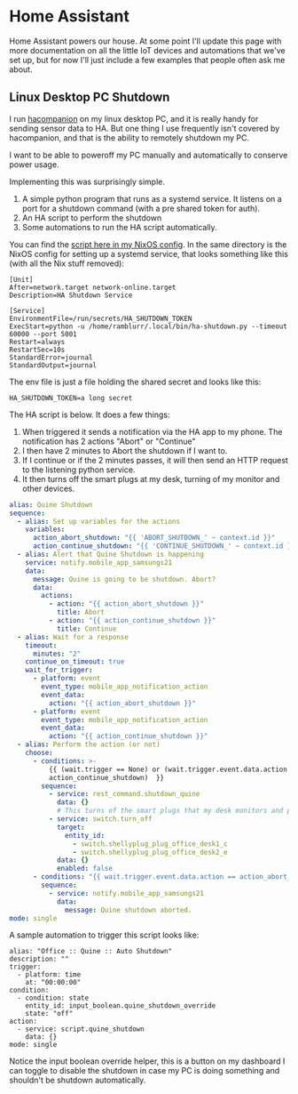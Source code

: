 # Home Assistant

Home Assistant powers our house. At some point I'll update this page with more
documentation on all the little IoT devices and automations that we've set up,
but for now I'll just include a few examples that people often ask me about.


## Linux Desktop PC Shutdown

I run [hacompanion](https://github.com/tobias-kuendig/hacompanion) on my linux desktop PC, and it is really handy for sending sensor data to HA. But one thing I use frequently isn't covered by hacompanion, and that is the ability to remotely shutdown my PC.

I want to be able to poweroff my PC manually and automatically to conserve power usage.

Implementing this was surprisingly simple.

1. A simple python program that runs as a systemd service. It listens on a port for a shutdown command (with a pre shared token for auth).
2. An HA script to perform the shutdown
3. Some automations to run the HA script automatically.

You can find the [script here in my NixOS config](https://github.com/Ramblurr/nixcfg/blob/main/modules/desktop/services/shutdown.py). In the same directory is the NixOS config for setting up a systemd service, that looks something like this (with all the Nix stuff removed):

```
[Unit]
After=network.target network-online.target
Description=HA Shutdown Service

[Service]
EnvironmentFile=/run/secrets/HA_SHUTDOWN_TOKEN
ExecStart=python -u /home/ramblurr/.local/bin/ha-shutdown.py --timeout 60000 --port 5001 
Restart=always
RestartSec=10s
StandardError=journal
StandardOutput=journal
```

The env file is just a file holding the shared secret and looks like this:

```
HA_SHUTDOWN_TOKEN=a long secret
```

The HA script is below. It does a few things:

1. When triggered it sends a notification via the HA app to my phone. The notification has 2 actions "Abort" or "Continue"
2. I then have 2 minutes to Abort the shutdown if I want to.
3. If I continue or if the 2 minutes passes, it will then send an HTTP request to the listening python service.
4. It then turns off the smart plugs at my desk, turning of my monitor and other devices.

```yaml
alias: Quine Shutdown
sequence:
  - alias: Set up variables for the actions
    variables:
      action_abort_shutdown: "{{ 'ABORT_SHUTDOWN_' ~ context.id }}"
      action_continue_shutdown: "{{ 'CONTINUE_SHUTDOWN_' ~ context.id }}"
  - alias: Alert that Quine Shutdown is happening
    service: notify.mobile_app_samsungs21
    data:
      message: Quine is going to be shutdown. Abort?
      data:
        actions:
          - action: "{{ action_abort_shutdown }}"
            title: Abort
          - action: "{{ action_continue_shutdown }}"
            title: Continue
  - alias: Wait for a response
    timeout:
      minutes: "2"
    continue_on_timeout: true
    wait_for_trigger:
      - platform: event
        event_type: mobile_app_notification_action
        event_data:
          action: "{{ action_abort_shutdown }}"
      - platform: event
        event_type: mobile_app_notification_action
        event_data:
          action: "{{ action_continue_shutdown }}"
  - alias: Perform the action (or not)
    choose:
      - conditions: >-
          {{ (wait.trigger == None) or (wait.trigger.event.data.action ==
          action_continue_shutdown)  }}
        sequence:
          - service: rest_command.shutdown_quine
            data: {}
            # This turns of the smart plugs that my desk monitors and peripherals are plugged in to
          - service: switch.turn_off
            target:
              entity_id:
                - switch.shellyplug_plug_office_desk1_c
                - switch.shellyplug_plug_office_desk2_e
            data: {}
            enabled: false
      - conditions: "{{ wait.trigger.event.data.action == action_abort_shutdown }}"
        sequence:
          - service: notify.mobile_app_samsungs21
            data:
              message: Quine shutdown aborted.
mode: single

```

A sample automation to trigger this script looks like:

```
alias: "Office :: Quine :: Auto Shutdown"
description: ""
trigger:
  - platform: time
    at: "00:00:00"
condition:
  - condition: state
    entity_id: input_boolean.quine_shutdown_override
    state: "off"
action:
  - service: script.quine_shutdown
    data: {}
mode: single
```

Notice the input boolean override helper, this is a button on my dashboard I can
toggle to disable the shutdown in case my PC is doing something and shouldn't be
shutdown automatically.
    
